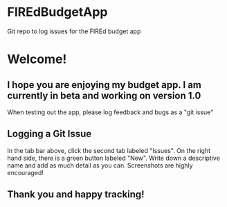 # FIREdBudgetApp
Git repo to log issues for the FIREd budget app

# Welcome!

## I hope you are enjoying my budget app. I am currently in beta and working on version 1.0

 When testing out the app, please log feedback and bugs as a "git issue"

## Logging a Git Issue

In the tab bar above, click the second tab labeled "Issues". On the right hand side, there is a green button labeled "New". 
Write down a descriptive name and add as much detail as you can. Screenshots are highly encouraged!

## Thank you and happy tracking!

